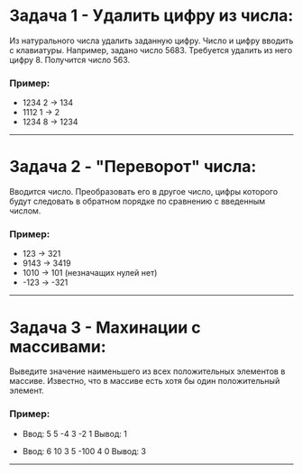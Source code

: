 # Задача 1 - Удалить цифру из числа:
Из натурального числа удалить заданную цифру. Число и цифру вводить с клавиатуры.
Например, задано число 5683. Требуется удалить из него цифру 8. Получится число 563.

### Пример:
* 1234 2 -> 134
* 1112 1 -> 2
* 1234 8 -> 1234
---
# Задача 2 - "Переворот" числа:
Вводится число. Преобразовать его в другое число, цифры которого будут следовать в обратном порядке по сравнению с введенным числом.

### Пример:
* 123 -> 321
* 9143 -> 3419
* 1010 -> 101 (незначащих нулей нет)
* -123 -> -321
---
# Задача 3 - Махинации с массивами:
Выведите значение наименьшего из всех положительных элементов в массиве. Известно, что в массиве есть хотя бы один положительный элемент.

### Пример:
* Ввод:
    5
    5 -4 3 -2 1
Вывод:
    1

* Ввод:
    6
    10 3 5 -100 4 0
Вывод:
    3
---
